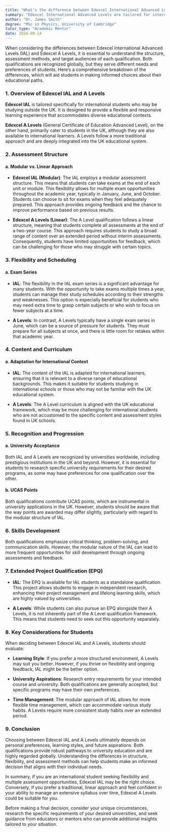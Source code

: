 ```yaml
---
title: "What's the difference between Edexcel International Advanced Levels and its A-levels?"
summary: "Edexcel International Advanced Levels are tailored for international students, while A Levels cater to UK students, differing in structure and assessment."
author: "Dr. James Smith"
degree: "MSc in Physics, University of Cambridge"
tutor_type: "Academic Mentor"
date: 2024-09-14
---
```


When considering the differences between Edexcel International Advanced Levels (IAL) and Edexcel A Levels, it is essential to understand the structure, assessment methods, and target audiences of each qualification. Both qualifications are recognized globally, but they serve different needs and preferences of students. Here’s a comprehensive breakdown of the differences, which will aid students in making informed choices about their educational paths.

### 1. Overview of Edexcel IAL and A Levels

**Edexcel IAL** is tailored specifically for international students who may be studying outside the UK. It is designed to provide a flexible and responsive learning experience that accommodates diverse educational contexts. 

**Edexcel A Levels** (General Certificate of Education Advanced Level), on the other hand, primarily cater to students in the UK, although they are also available to international learners. A Levels follow a more traditional approach and are deeply integrated into the UK educational system.

### 2. Assessment Structure

#### a. Modular vs. Linear Approach

- **Edexcel IAL (Modular)**: The IAL employs a modular assessment structure. This means that students can take exams at the end of each unit or module. This flexibility allows for multiple exam opportunities throughout the academic year, typically in January, June, and October. Students can choose to sit for exams when they feel adequately prepared. This approach provides ongoing feedback and the chance to improve performance based on previous results.

- **Edexcel A Levels (Linear)**: The A Level qualification follows a linear structure, meaning that students complete all assessments at the end of a two-year course. This approach requires students to study a broad range of content over an extended period without interim assessments. Consequently, students have limited opportunities for feedback, which can be challenging for those who may struggle with certain topics.

### 3. Flexibility and Scheduling

#### a. Exam Series

- **IAL**: The flexibility in the IAL exam series is a significant advantage for many students. With the opportunity to take exams multiple times a year, students can manage their study schedules according to their strengths and weaknesses. This option is especially beneficial for students who may need extra time to grasp certain subjects or who wish to focus on fewer subjects at a time.

- **A Levels**: In contrast, A Levels typically have a single exam series in June, which can be a source of pressure for students. They must prepare for all subjects at once, and there is little room for retakes within that academic year.

### 4. Content and Curriculum

#### a. Adaptation for International Context

- **IAL**: The content of the IAL is adapted for international learners, ensuring that it is relevant to a diverse range of educational backgrounds. This makes it suitable for students studying in international schools or those who may not be familiar with the UK educational system. 

- **A Levels**: The A Level curriculum is aligned with the UK educational framework, which may be more challenging for international students who are not accustomed to the specific content and assessment styles found in UK schools.

### 5. Recognition and Progression

#### a. University Acceptance

Both IAL and A Levels are recognized by universities worldwide, including prestigious institutions in the UK and beyond. However, it is essential for students to research specific university requirements for their desired programs, as some may have preferences for one qualification over the other.

#### b. UCAS Points

Both qualifications contribute UCAS points, which are instrumental in university applications in the UK. However, students should be aware that the way points are awarded may differ slightly, particularly with regard to the modular structure of IAL.

### 6. Skills Development

Both qualifications emphasize critical thinking, problem-solving, and communication skills. However, the modular nature of the IAL can lead to more frequent opportunities for skill development through ongoing assessments and feedback. 

### 7. Extended Project Qualification (EPQ)

- **IAL**: The EPQ is available for IAL students as a standalone qualification. This project allows students to engage in independent research, enhancing their project management and lifelong learning skills, which are highly valued by universities.

- **A Levels**: While students can also pursue an EPQ alongside their A Levels, it is not inherently part of the A Level qualification framework. This means that students need to seek out this opportunity separately.

### 8. Key Considerations for Students

When deciding between Edexcel IAL and A Levels, students should evaluate:

- **Learning Style**: If you prefer a more structured environment, A Levels may suit you better. However, if you thrive on flexibility and ongoing feedback, IAL might be the better option.

- **University Aspirations**: Research entry requirements for your intended course and university. Both qualifications are generally accepted, but specific programs may have their own preferences.

- **Time Management**: The modular approach of IAL allows for more flexible time management, which can accommodate various study habits. A Levels require more consistent study habits over an extended period.

### 9. Conclusion

Choosing between Edexcel IAL and A Levels ultimately depends on personal preferences, learning styles, and future aspirations. Both qualifications provide robust pathways to university education and are highly regarded globally. Understanding the differences in structure, flexibility, and assessment methods can help students make an informed decision that aligns with their individual needs.

In summary, if you are an international student seeking flexibility and multiple assessment opportunities, Edexcel IAL may be the right choice. Conversely, if you prefer a traditional, linear approach and feel confident in your ability to manage an extensive syllabus over time, Edexcel A Levels could be suitable for you. 

Before making a final decision, consider your unique circumstances, research the specific requirements of your desired universities, and seek guidance from educators or mentors who can provide additional insights tailored to your situation.
    